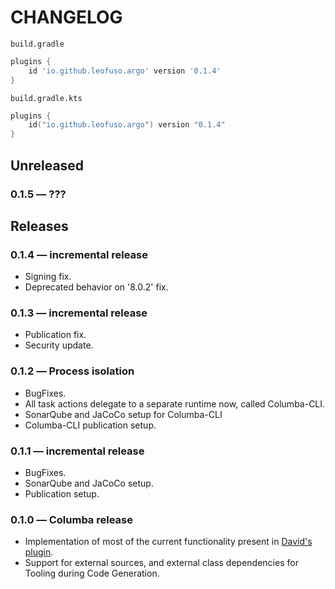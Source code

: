 # CHANGELOG

`build.gradle`
```groovy
plugins {
    id 'io.github.leofuso.argo' version '0.1.4'   
}

```

`build.gradle.kts`
```kotlin
plugins {
    id("io.github.leofuso.argo") version "0.1.4"   
}
```

## Unreleased

### 0.1.5 ― ???


## Releases

### 0.1.4 ― incremental release
* Signing fix.
* Deprecated behavior on '8.0.2' fix.

### 0.1.3 ― incremental release
* Publication fix.
* Security update.

### 0.1.2 ― Process isolation
* BugFixes.
* All task actions delegate to a separate runtime now, called Columba-CLI.
* SonarQube and JaCoCo setup for Columba-CLI
* Columba-CLI publication setup.

### 0.1.1 ― incremental release
* BugFixes.
* SonarQube and JaCoCo setup.
* Publication setup.

### 0.1.0 ― Columba release
* Implementation of most of the current functionality present in [David's plugin](https://github.com/davidmc24/gradle-avro-plugin).
* Support for external sources, and external class dependencies for Tooling during Code Generation.
